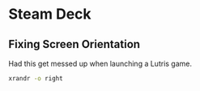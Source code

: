 # Steam Deck

## Fixing Screen Orientation

Had this get messed up when launching a Lutris game.

```bash
xrandr -o right
```
